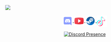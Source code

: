 ![](https://komarev.com/ghpvc/?username=bogdanctx&color=blueviolet)
<p align="center">
   <a href="https://discord.gg/QHYFpdTjvv" target="_blank" rel="nofollow">
      <img src="https://github.com/Bogdanctx/bogdanctx/blob/main//discord.svg" alt="Discord" width="32" align="center">
   </a>
   <a href="https://www.youtube.com/@bogdan2234" target="_blank" rel="nofollow">
      <img src="https://github.com/Bogdanctx/bogdanctx/blob/main//youtube.svg" alt="YouTube" width="32" align="center">
   </a>
   <a href="https://steamcommunity.com/profiles/76561198153944670/" target="_blank" rel="nofollow">
      <img src="https://github.com/Bogdanctx/bogdanctx/blob/main//steam.svg" alt="Steam" width="32" align="center">
   </a>
  <a href="https://www.tiktok.com/@bogdanctx" target="_blank" rel="nofollow">
      <img src="https://github.com/Bogdanctx/bogdanctx/blob/main/tiktok.svg" alt="TikTok" width="32" align="center">
   </a>
</p>

<p align="center">
   <a href="https://discord.com/users/274838359543775232" target="_blank" rel="nofollow">
      <img src="https://lanyard.cnrad.dev/api/274838359543775232" alt="Discord Presence" align="center">
   </a>
</p>
<!--
**Bogdanctx/bogdanctx** is a ✨ _special_ ✨ repository because its `README.md` (this file) appears on your GitHub profile.

Here are some ideas to get you started:

- 🔭 I’m currently working on ...
- 🌱 I’m currently learning ...
- 👯 I’m looking to collaborate on ...
- 🤔 I’m looking for help with ...
- 💬 Ask me about ...
- 📫 How to reach me: ...
- 😄 Pronouns: ...
- ⚡ Fun fact: ...
-->
